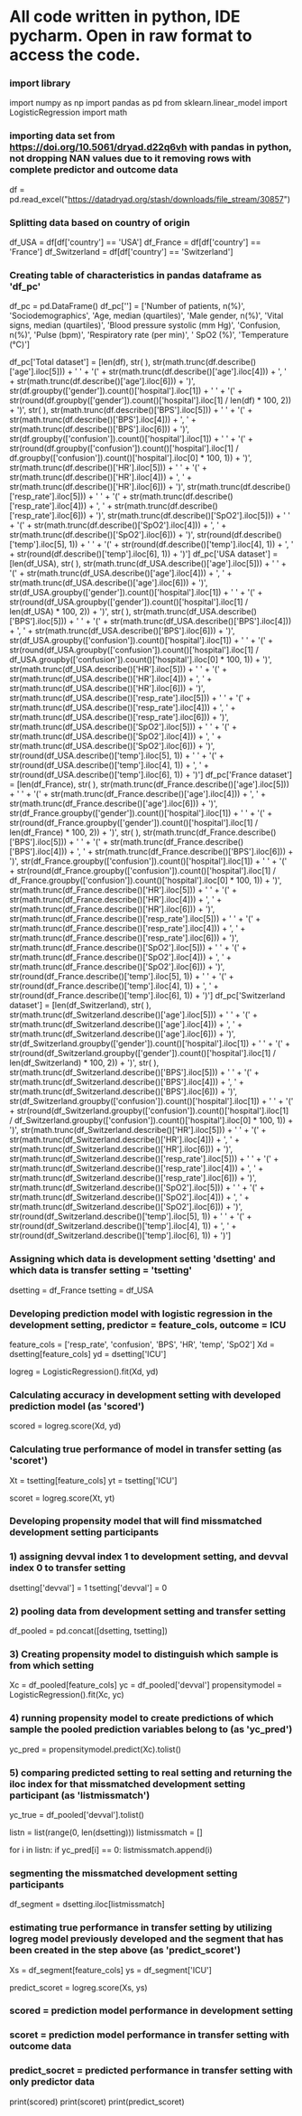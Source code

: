 # All code written in python, IDE pycharm. Open in raw format to access the code.

### import library
import numpy as np
import pandas as pd
from sklearn.linear_model import LogisticRegression
import math

### importing data set from https://doi.org/10.5061/dryad.d22q6vh with pandas in python, not dropping NAN values due to it removing rows with complete predictor and outcome data
df = pd.read_excel("https://datadryad.org/stash/downloads/file_stream/30857")

### Splitting data based on country of origin
df_USA = df[df['country'] == 'USA']
df_France = df[df['country'] == 'France']
df_Switzerland = df[df['country'] == 'Switzerland']

### Creating table of characteristics in pandas dataframe as 'df_pc'
df_pc = pd.DataFrame()
df_pc[''] = ['Number of patients, n(%)', 'Sociodemographics', 'Age, median (quartiles)', 'Male gender, n(%)', 'Vital signs, median (quartiles)',
              'Blood pressure systolic (mm Hg)', 'Confusion, n(%)', 'Pulse (bpm)',
              'Respiratory rate (per min)', '  SpO2 (%)', 'Temperature (°C)']

df_pc['Total dataset'] = [len(df),
                          str( ),
                          str(math.trunc(df.describe()['age'].iloc[5])) + ' ' + '(' + str(math.trunc(df.describe()['age'].iloc[4])) + ', ' + str(math.trunc(df.describe()['age'].iloc[6])) + ')',
                          str(df.groupby(['gender']).count()['hospital'].iloc[1]) + ' ' + '(' + str(round(df.groupby(['gender']).count()['hospital'].iloc[1] / len(df) * 100, 2)) + ')',
                          str( ),
                          str(math.trunc(df.describe()['BPS'].iloc[5])) + ' ' + '(' + str(math.trunc(df.describe()['BPS'].iloc[4])) + ', ' + str(math.trunc(df.describe()['BPS'].iloc[6])) + ')',
                          str(df.groupby(['confusion']).count()['hospital'].iloc[1]) + ' ' + '(' + str(round(df.groupby(['confusion']).count()['hospital'].iloc[1] / df.groupby(['confusion']).count()['hospital'].iloc[0] * 100, 1)) + ')',
                          str(math.trunc(df.describe()['HR'].iloc[5])) + ' ' + '(' + str(math.trunc(df.describe()['HR'].iloc[4])) + ', ' + str(math.trunc(df.describe()['HR'].iloc[6])) + ')',
                          str(math.trunc(df.describe()['resp_rate'].iloc[5])) + ' ' + '(' + str(math.trunc(df.describe()['resp_rate'].iloc[4])) + ', ' + str(math.trunc(df.describe()['resp_rate'].iloc[6])) + ')',
                          str(math.trunc(df.describe()['SpO2'].iloc[5])) + ' ' + '(' + str(math.trunc(df.describe()['SpO2'].iloc[4])) + ', ' + str(math.trunc(df.describe()['SpO2'].iloc[6])) + ')',
                          str(round(df.describe()['temp'].iloc[5], 1)) + ' ' + '(' + str(round(df.describe()['temp'].iloc[4], 1)) + ', ' + str(round(df.describe()['temp'].iloc[6], 1)) + ')']
df_pc['USA dataset'] = [len(df_USA),
                          str( ),
                          str(math.trunc(df_USA.describe()['age'].iloc[5])) + ' ' + '(' + str(math.trunc(df_USA.describe()['age'].iloc[4])) + ', ' + str(math.trunc(df_USA.describe()['age'].iloc[6])) + ')',
                          str(df_USA.groupby(['gender']).count()['hospital'].iloc[1]) + ' ' + '(' + str(round(df_USA.groupby(['gender']).count()['hospital'].iloc[1] / len(df_USA) * 100, 2)) + ')',
                          str( ),
                          str(math.trunc(df_USA.describe()['BPS'].iloc[5])) + ' ' + '(' + str(math.trunc(df_USA.describe()['BPS'].iloc[4])) + ', ' + str(math.trunc(df_USA.describe()['BPS'].iloc[6])) + ')',
                          str(df_USA.groupby(['confusion']).count()['hospital'].iloc[1]) + ' ' + '(' + str(round(df_USA.groupby(['confusion']).count()['hospital'].iloc[1] / df_USA.groupby(['confusion']).count()['hospital'].iloc[0] * 100, 1)) + ')',
                          str(math.trunc(df_USA.describe()['HR'].iloc[5])) + ' ' + '(' + str(math.trunc(df_USA.describe()['HR'].iloc[4])) + ', ' + str(math.trunc(df_USA.describe()['HR'].iloc[6])) + ')',
                          str(math.trunc(df_USA.describe()['resp_rate'].iloc[5])) + ' ' + '(' + str(math.trunc(df_USA.describe()['resp_rate'].iloc[4])) + ', ' + str(math.trunc(df_USA.describe()['resp_rate'].iloc[6])) + ')',
                          str(math.trunc(df_USA.describe()['SpO2'].iloc[5])) + ' ' + '(' + str(math.trunc(df_USA.describe()['SpO2'].iloc[4])) + ', ' + str(math.trunc(df_USA.describe()['SpO2'].iloc[6])) + ')',
                          str(round(df_USA.describe()['temp'].iloc[5], 1)) + ' ' + '(' + str(round(df_USA.describe()['temp'].iloc[4], 1)) + ', ' + str(round(df_USA.describe()['temp'].iloc[6], 1)) + ')']
df_pc['France dataset'] = [len(df_France),
                          str( ),
                          str(math.trunc(df_France.describe()['age'].iloc[5])) + ' ' + '(' + str(math.trunc(df_France.describe()['age'].iloc[4])) + ', ' + str(math.trunc(df_France.describe()['age'].iloc[6])) + ')',
                          str(df_France.groupby(['gender']).count()['hospital'].iloc[1]) + ' ' + '(' + str(round(df_France.groupby(['gender']).count()['hospital'].iloc[1] / len(df_France) * 100, 2)) + ')',
                          str( ),
                          str(math.trunc(df_France.describe()['BPS'].iloc[5])) + ' ' + '(' + str(math.trunc(df_France.describe()['BPS'].iloc[4])) + ', ' + str(math.trunc(df_France.describe()['BPS'].iloc[6])) + ')',
                          str(df_France.groupby(['confusion']).count()['hospital'].iloc[1]) + ' ' + '(' + str(round(df_France.groupby(['confusion']).count()['hospital'].iloc[1] / df_France.groupby(['confusion']).count()['hospital'].iloc[0] * 100, 1)) + ')',
                          str(math.trunc(df_France.describe()['HR'].iloc[5])) + ' ' + '(' + str(math.trunc(df_France.describe()['HR'].iloc[4])) + ', ' + str(math.trunc(df_France.describe()['HR'].iloc[6])) + ')',
                          str(math.trunc(df_France.describe()['resp_rate'].iloc[5])) + ' ' + '(' + str(math.trunc(df_France.describe()['resp_rate'].iloc[4])) + ', ' + str(math.trunc(df_France.describe()['resp_rate'].iloc[6])) + ')',
                          str(math.trunc(df_France.describe()['SpO2'].iloc[5])) + ' ' + '(' + str(math.trunc(df_France.describe()['SpO2'].iloc[4])) + ', ' + str(math.trunc(df_France.describe()['SpO2'].iloc[6])) + ')',
                          str(round(df_France.describe()['temp'].iloc[5], 1)) + ' ' + '(' + str(round(df_France.describe()['temp'].iloc[4], 1)) + ', ' + str(round(df_France.describe()['temp'].iloc[6], 1)) + ')']
df_pc['Switzerland dataset'] = [len(df_Switzerland),
                          str( ),
                          str(math.trunc(df_Switzerland.describe()['age'].iloc[5])) + ' ' + '(' + str(math.trunc(df_Switzerland.describe()['age'].iloc[4])) + ', ' + str(math.trunc(df_Switzerland.describe()['age'].iloc[6])) + ')',
                          str(df_Switzerland.groupby(['gender']).count()['hospital'].iloc[1]) + ' ' + '(' + str(round(df_Switzerland.groupby(['gender']).count()['hospital'].iloc[1] / len(df_Switzerland) * 100, 2)) + ')',
                          str( ),
                          str(math.trunc(df_Switzerland.describe()['BPS'].iloc[5])) + ' ' + '(' + str(math.trunc(df_Switzerland.describe()['BPS'].iloc[4])) + ', ' + str(math.trunc(df_Switzerland.describe()['BPS'].iloc[6])) + ')',
                          str(df_Switzerland.groupby(['confusion']).count()['hospital'].iloc[1]) + ' ' + '(' + str(round(df_Switzerland.groupby(['confusion']).count()['hospital'].iloc[1] / df_Switzerland.groupby(['confusion']).count()['hospital'].iloc[0] * 100, 1)) + ')',
                          str(math.trunc(df_Switzerland.describe()['HR'].iloc[5])) + ' ' + '(' + str(math.trunc(df_Switzerland.describe()['HR'].iloc[4])) + ', ' + str(math.trunc(df_Switzerland.describe()['HR'].iloc[6])) + ')',
                          str(math.trunc(df_Switzerland.describe()['resp_rate'].iloc[5])) + ' ' + '(' + str(math.trunc(df_Switzerland.describe()['resp_rate'].iloc[4])) + ', ' + str(math.trunc(df_Switzerland.describe()['resp_rate'].iloc[6])) + ')',
                          str(math.trunc(df_Switzerland.describe()['SpO2'].iloc[5])) + ' ' + '(' + str(math.trunc(df_Switzerland.describe()['SpO2'].iloc[4])) + ', ' + str(math.trunc(df_Switzerland.describe()['SpO2'].iloc[6])) + ')',
                          str(round(df_Switzerland.describe()['temp'].iloc[5], 1)) + ' ' + '(' + str(round(df_Switzerland.describe()['temp'].iloc[4], 1)) + ', ' + str(round(df_Switzerland.describe()['temp'].iloc[6], 1)) + ')']

### Assigning which data is development setting 'dsetting' and which data is transfer setting = 'tsetting'
dsetting = df_France
tsetting = df_USA

### Developing prediction model with logistic regression in the development setting, predictor = feature_cols, outcome = ICU
feature_cols = ['resp_rate', 'confusion', 'BPS', 'HR', 'temp', 'SpO2']
Xd = dsetting[feature_cols]
yd = dsetting['ICU']

logreg = LogisticRegression().fit(Xd, yd)

### Calculating accuracy in development setting with developed prediction model (as 'scored')
scored = logreg.score(Xd, yd)

### Calculating true performance of model in transfer setting (as 'scoret')
Xt = tsetting[feature_cols]
yt = tsetting['ICU']

scoret = logreg.score(Xt, yt)

### Developing propensity model that will find missmatched development setting participants
### 1) assigning devval index 1 to development setting, and devval index 0 to transfer setting
dsetting['devval'] = 1
tsetting['devval'] = 0

### 2) pooling data from development setting and transfer setting
df_pooled = pd.concat([dsetting, tsetting])

### 3) Creating propensity model to distinguish which sample is from which setting
Xc = df_pooled[feature_cols]
yc = df_pooled['devval']
propensitymodel = LogisticRegression().fit(Xc, yc)

### 4) running propensity model to create predictions of which sample the pooled prediction variables belong to (as 'yc_pred')
yc_pred = propensitymodel.predict(Xc).tolist()

### 5) comparing predicted setting to real setting and returning the iloc index for that missmatched development setting participant (as 'listmissmatch')
yc_true = df_pooled['devval'].tolist()

listn = list(range(0, len(dsetting)))
listmissmatch = []

for i in listn:
    if yc_pred[i] == 0:
        listmissmatch.append(i)

### segmenting the missmatched development setting participants
df_segment = dsetting.iloc[listmissmatch]

### estimating true performance in transfer setting by utilizing logreg model previously developed and the segment that has been created in the step above (as 'predict_scoret')
Xs = df_segment[feature_cols]
ys = df_segment['ICU']

predict_scoret = logreg.score(Xs, ys)

### scored = prediction model performance in development setting
### scoret = prediction model performance in transfer setting with outcome data
### predict_socret = predicted performance in transfer setting with only predictor data

print(scored)
print(scoret)
print(predict_scoret)






